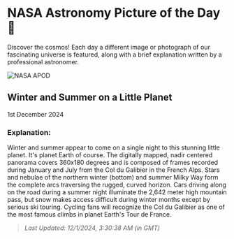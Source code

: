 
  # NASA Astronomy Picture of the Day 🌌

  Discover the cosmos! Each day a different image or photograph of our fascinating universe is featured, along with a brief explanation written by a professional astronomer.

![NASA APOD](https://apod.nasa.gov/apod/image/2411/LittleplanetGalibier-CamilleNIEL2048.jpg)

## Winter and Summer on a Little Planet

1st December 2024

### Explanation: 

Winter and summer appear to come on a single night to this stunning little planet. It's planet Earth of course. The digitally mapped, nadir centered panorama covers 360x180 degrees and is composed of frames recorded during January and July from the Col du Galibier in the French Alps. Stars and nebulae of the northern winter (bottom) and summer Milky Way form the complete arcs traversing the rugged, curved horizon. Cars driving along on the road during a summer night illuminate the 2,642 meter high mountain pass, but snow makes access difficult during winter months except by serious ski touring. Cycling fans will recognize the Col du Galibier as one of the most famous climbs in planet Earth's Tour de France.

> _Last Updated: 12/1/2024, 3:30:38 AM (in GMT)_
